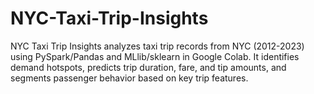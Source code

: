 # NYC-Taxi-Trip-Insights
NYC Taxi Trip Insights analyzes taxi trip records from NYC (2012-2023) using PySpark/Pandas and MLlib/sklearn in Google Colab. It identifies demand hotspots, predicts trip duration, fare, and tip amounts, and segments passenger behavior based on key trip features.
